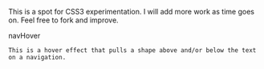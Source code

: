 This is a spot for CSS3 experimentation.  I will add more work as time goes on.  Feel free to fork and improve.

navHover
~~~~~~~~
This is a hover effect that pulls a shape above and/or below the text on a navigation.
